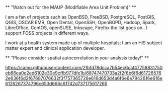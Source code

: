 ** "Watch out for the MAUP (Modifiable Area Unit Problem)" **

I am a fan of projects such as OpenBSD, FreeBSD, PostgreSQL, PostGIS, QGIS, OSCAR EMR, Open Dental, OpenSSH, OpenBGPD, Hadoop, Spark, LibreOffice, CentOS, openSUSE, Inkscape, Firefox the list goes on.. I support FOSS projects in different ways.

I work at a health system made up of multiple hospitals; I am an HIS subject matter expert and clinical application developer.  

** "Please consider spatial autocorrelation in your analysis today!" **


https://camo.githubusercontent.com/2fbfd78dcca7b54ec6caf47758831750eb66ea0e2ed6102e30e9cffb977dfe1b/68747470733a2f2f6b6f6d617265762e636f6d2f67687076632f3f757365726e616d653d4a6f6e6e7942616e616e6126267374796c653d666c61742d737175617265
